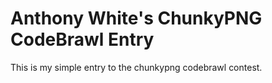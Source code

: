 # Anthony White's ChunkyPNG CodeBrawl Entry

This is my simple entry to the chunkypng codebrawl contest.
